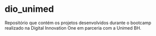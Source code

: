 # dio_unimed
Repositório que contém os projetos desenvolvidos durante o bootcamp realizado na Digital Innovation One em parceria com a Unimed BH.
